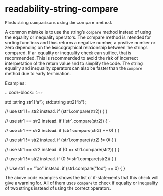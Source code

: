 readability-string-compare
==========================

Finds string comparisons using the compare method.

A common mistake is to use the string’s `compare` method instead of
using the equality or inequality operators. The compare method is
intended for sorting functions and thus returns a negative number, a
positive number or zero depending on the lexicographical relationship
between the strings compared. If an equality or inequality check can
suffice, that is recommended. This is recommended to avoid the risk of
incorrect interpretation of the return value and to simplify the code.
The string equality and inequality operators can also be faster than the
`compare` method due to early termination.

Examples:

.. code-block:: c++

std::string str1{“a”}; std::string str2{“b”};

// use str1 != str2 instead. if (str1.compare(str2)) { }

// use str1 == str2 instead. if (!str1.compare(str2)) { }

// use str1 == str2 instead. if (str1.compare(str2) == 0) { }

// use str1 != str2 instead. if (str1.compare(str2) != 0) { }

// use str1 == str2 instead. if (0 == str1.compare(str2)) { }

// use str1 != str2 instead. if (0 != str1.compare(str2)) { }

// Use str1 == “foo” instead. if (str1.compare(“foo”) == 0) { }

The above code examples shows the list of if-statements that this check
will give a warning for. All of them uses `compare` to check if equality
or inequality of two strings instead of using the correct operators.
